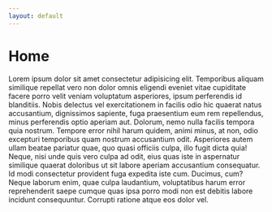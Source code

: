 ```yaml
---
layout: default
---
```


<h1>Home</h1>

<p>Lorem ipsum dolor sit amet consectetur adipisicing elit. Temporibus aliquam similique repellat vero non dolor omnis eligendi eveniet vitae cupiditate facere porro velit veniam voluptatum asperiores, ipsum perferendis id blanditiis.
Nobis delectus vel exercitationem in facilis odio hic quaerat natus accusantium, dignissimos sapiente, fuga praesentium eum rem repellendus, minus perferendis optio aperiam aut. Dolorum, nemo nulla facilis tempora quia nostrum.
Tempore error nihil harum quidem, animi minus, at non, odio excepturi temporibus quam nostrum accusantium odit. Asperiores autem ullam beatae pariatur quae, quo quasi officiis culpa, illo fugit dicta quia!
Neque, nisi unde quis vero culpa ad odit, eius quas iste in aspernatur similique quaerat doloribus ut sit labore aperiam accusantium consequatur. Id modi consectetur provident fuga expedita iste cum.
Ducimus, cum? Neque laborum enim, quae culpa laudantium, voluptatibus harum error reprehenderit saepe cumque quas ipsa porro modi non est debitis labore incidunt consequuntur. Corrupti ratione atque eos dolor vel.</p>
    